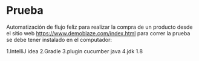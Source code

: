 # Prueba

Automatización de flujo feliz para realizar la compra de un producto desde el sitio web https://www.demoblaze.com/index.html para correr la prueba se debe tener instalado en el computador:

  1.IntelliJ idea
  2.Gradle
  3.plugin cucumber java
  4.jdk 1.8
